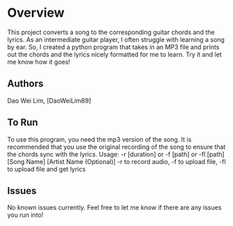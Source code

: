 # Overview
This project converts a song to the corresponding guitar chords and the lyrics. As an intermediate guitar player, I often struggle with learning a song by ear. So, I created a python program that takes in an MP3 file and prints out the chords and the lyrics nicely formatted for me to learn. Try it and let me know how it goes!

## Authors
Dao Wei Lim, [DaoWeiLim89]

## To Run
To use this program, you need the mp3 version of the song. It is recommended that you use the original recording of the song to ensure that the chords sync with the lyrics. 
Usage: -r [duration] or -f [path] or -fl [path] [Song Name] [Artist Name (Optional)]
       -r to record audio, -f to upload file, -fl to upload file and get lyrics

## Issues
No known issues currently. Feel free to let me know if there are any issues you run into!